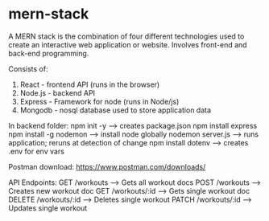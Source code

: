 # mern-stack
A MERN stack is the combination of four different technologies used to create an interactive web application or website. Involves front-end and back-end programming.

Consists of:
  1. React - frontend API (runs in the browser)
  2. Node.js - backend API
  3. Express - Framework for node (runs in Node/js)
  4. Mongodb - nosql database used to store application data

In backend folder:
  npm init -y --> creates package.json
  npm install express
  npm install -g nodemon --> install node globally
  nodemon server.js --> runs application; reruns at detection of change
  npm install dotenv --> creates .env for env vars

Postman download: https://www.postman.com/downloads/

API Endpoints:
GET    /workouts     --> Gets all workout docs
POST   /workouts     --> Creates new workout doc
GET    /workouts/:id --> Gets single workout doc
DELETE /workouts/:id --> Deletes single workout
PATCH  /workouts/:id --> Updates single workout
